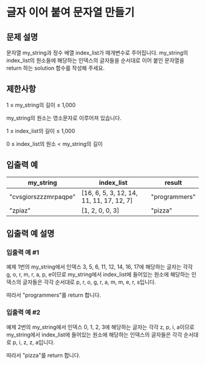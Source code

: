 # 글자 이어 붙여 문자열 만들기


## 문제 설명
문자열 my_string과 정수 배열 index_list가 매개변수로 주어집니다. my_string의 index_list의 원소들에 해당하는 인덱스의 글자들을 순서대로 이어 붙인 문자열을 return 하는 solution 함수를 작성해 주세요.

## 제한사항
1 ≤ my_string의 길이 ≤ 1,000

my_string의 원소는 영소문자로 이루어져 있습니다.

1 ≤ index_list의 길이 ≤ 1,000

0 ≤ index_list의 원소 < my_string의 길이

## 입출력 예
|my_string|index_list|result|
|-|-|-|
|"cvsgiorszzzmrpaqpe"|[16, 6, 5, 3, 12, 14, 11, 11, 17, 12, 7]|"programmers"|
|"zpiaz"|[1, 2, 0, 0, 3]|"pizza"|

## 입출력 예 설명

### 입출력 예 #1
예제 1번의 my_string에서 인덱스 3, 5, 6, 11, 12, 14, 16, 17에 해당하는 글자는 각각 g, o, r, m, r, a, p, e이므로 my_string에서 index_list에 들어있는 원소에 해당하는 인덱스의 글자들은 각각 순서대로 p, r, o, g, r, a, m, m, e, r, s입니다. 

따라서 "programmers"를 return 합니다.

### 입출력 예 #2
예제 2번의 my_string에서 인덱스 0, 1, 2, 3에 해당하는 글자는 각각 z, p, i, a이므로 my_string에서 index_list에 들어있는 원소에 해당하는 인덱스의 글자들은 각각 순서대로 p, i, z, z, a입니다. 

따라서 "pizza"를 return 합니다.